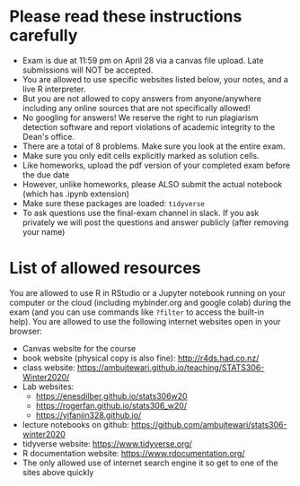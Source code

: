 # Please read these instructions carefully

- Exam is due at 11:59 pm on April 28 via a canvas file upload. Late submissions will NOT be accepted.
- You are allowed to use specific websites listed below, your notes, and a live R interpreter.
- But you are not allowed to copy answers from anyone/anywhere including any online sources that are not specifically allowed!
- No googling for answers! We reserve the right to run plagiarism detection software and report violations of academic integrity to the Dean's office.
- There are a total of 8 problems. Make sure you look at the entire exam.
- Make sure you only edit cells explicitly marked as solution cells.
- Like homeworks, upload the pdf version of your completed exam before the due date
- However, unlike homeworks, please ALSO submit the actual notebook (which has .ipynb extension)
- Make sure these packages are loaded: `tidyverse`
- To ask questions use the final-exam channel in slack. If you ask privately we will post the questions and answer publicly (after removing your name)

# List of allowed resources

You are allowed to use R in RStudio or a Jupyter notebook running on your computer or the cloud (including mybinder.org and google colab) during the exam (and you can use commands like `?filter` to access the built-in help). You are allowed to use the following internet websites open in your browser:

- Canvas website for the course
- book website (physical copy is also fine): http://r4ds.had.co.nz/
- class website: https://ambujtewari.github.io/teaching/STATS306-Winter2020/
- Lab websites:
  - https://enesdilber.github.io/stats306w20
  - https://rogerfan.github.io/stats306_w20/
  - https://yifanjin328.github.io/
- lecture notebooks on github: https://github.com/ambujtewari/stats306-winter2020
- tidyverse website: https://www.tidyverse.org/
- R documentation website: https://www.rdocumentation.org/
- The only allowed use of internet search engine it so get to one of the sites above quickly
